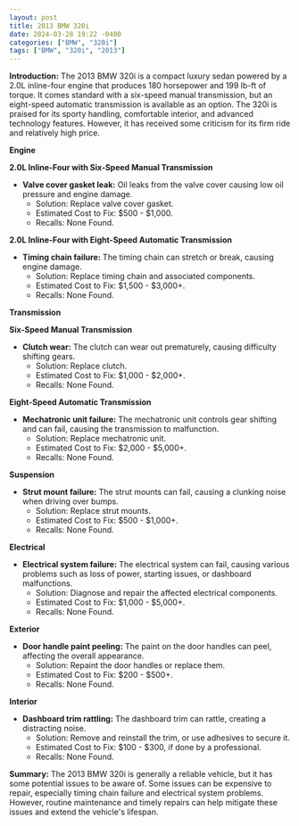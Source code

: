 ```yaml
---
layout: post
title: 2013 BMW 320i
date: 2024-03-28 19:22 -0400
categories: ["BMW", "320i"]
tags: ["BMW", "320i", "2013"]
---
```

**Introduction:**
The 2013 BMW 320i is a compact luxury sedan powered by a 2.0L inline-four engine that produces 180 horsepower and 199 lb-ft of torque. It comes standard with a six-speed manual transmission, but an eight-speed automatic transmission is available as an option. The 320i is praised for its sporty handling, comfortable interior, and advanced technology features. However, it has received some criticism for its firm ride and relatively high price.

**Engine**

**2.0L Inline-Four with Six-Speed Manual Transmission**

* **Valve cover gasket leak:** Oil leaks from the valve cover causing low oil pressure and engine damage.
    * Solution: Replace valve cover gasket.
    * Estimated Cost to Fix: $500 - $1,000.
    * Recalls: None Found.

**2.0L Inline-Four with Eight-Speed Automatic Transmission**

* **Timing chain failure:** The timing chain can stretch or break, causing engine damage.
    * Solution: Replace timing chain and associated components.
    * Estimated Cost to Fix: $1,500 - $3,000+.
    * Recalls: None Found.

**Transmission**

**Six-Speed Manual Transmission**

* **Clutch wear:** The clutch can wear out prematurely, causing difficulty shifting gears.
    * Solution: Replace clutch.
    * Estimated Cost to Fix: $1,000 - $2,000+.
    * Recalls: None Found.

**Eight-Speed Automatic Transmission**

* **Mechatronic unit failure:** The mechatronic unit controls gear shifting and can fail, causing the transmission to malfunction.
    * Solution: Replace mechatronic unit.
    * Estimated Cost to Fix: $2,000 - $5,000+.
    * Recalls: None Found.

**Suspension**

* **Strut mount failure:** The strut mounts can fail, causing a clunking noise when driving over bumps.
    * Solution: Replace strut mounts.
    * Estimated Cost to Fix: $500 - $1,000+.
    * Recalls: None Found.

**Electrical**

* **Electrical system failure:** The electrical system can fail, causing various problems such as loss of power, starting issues, or dashboard malfunctions.
    * Solution: Diagnose and repair the affected electrical components.
    * Estimated Cost to Fix: $1,000 - $5,000+.
    * Recalls: None Found.

**Exterior**

* **Door handle paint peeling:** The paint on the door handles can peel, affecting the overall appearance.
    * Solution: Repaint the door handles or replace them.
    * Estimated Cost to Fix: $200 - $500+.
    * Recalls: None Found.

**Interior**

* **Dashboard trim rattling:** The dashboard trim can rattle, creating a distracting noise.
    * Solution: Remove and reinstall the trim, or use adhesives to secure it.
    * Estimated Cost to Fix: $100 - $300, if done by a professional.
    * Recalls: None Found.

**Summary:**
The 2013 BMW 320i is generally a reliable vehicle, but it has some potential issues to be aware of. Some issues can be expensive to repair, especially timing chain failure and electrical system problems. However, routine maintenance and timely repairs can help mitigate these issues and extend the vehicle's lifespan.
